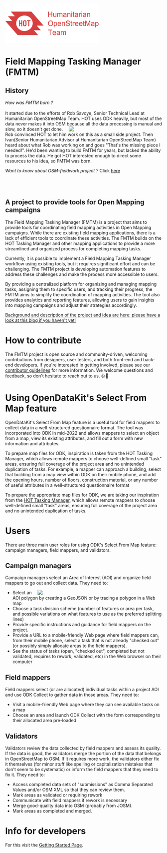 ![](images/hot_logo.png)

# Field Mapping Tasking Manager (FMTM)

## History
_How was FMTM born ?_
<br>
<br>
It started due to the efforts of Rob Savoye, Senior Technical Lead at Humanitarian OpenStreetMap Team. HOT uses ODK heavily, but most of the data never makes it into OSM because all the data processing is manual and slow, so it doesn't get done.<img align="right" width="300px" src="https://github.com/hotosm/osm-fieldwork/assets/97789856/afc791c7-6cc9-4496-aa93-ab02733f30b8"/> 
Rob convinced HOT to let him work on this as a small side project. Then Ivan(Senior Humanitarian Advisor at Humanitarian OpenStreetMap Team) heard about what Rob was working on and goes "That's the missing piece I needed!". He'd been wanting to build FMTM for years, but lacked the ability to process the data. He got HOT interested enough to direct some resources to his idea, so FMTM was born.
<!-- <img align="left" width="300px" src="https://github.com/hotosm/osm-fieldwork/assets/97789856/afc791c7-6cc9-4496-aa93-ab02733f30b8"/> -->
_Want to know about OSM-fieldwork project ?_ Click [here](https://github.com/hotosm/osm-fieldwork/wiki) 
<br>
<br>
<br>
<br>
## A project to provide tools for Open Mapping campaigns

The Field Mapping Tasking Manager (FMTM) is a project that aims to provide tools for coordinating field mapping activities in Open Mapping campaigns. While there are existing field mapping applications, there is a lack of efficient tools to coordinate these activities. The FMTM builds on the HOT Tasking Manager and other mapping applications to provide a more streamlined and organized process for completing mapping tasks.

Currently, it is possible to implement a Field Mapping Tasking Manager workflow using existing tools, but it requires significant effort and can be challenging. The FMTM project is developing automation features to address these challenges and make the process more accessible to users.

By providing a centralized platform for organizing and managing mapping tasks, assigning them to specific users, and tracking their progress, the FMTM aims to simplify the coordination of mapping activities. The tool also provides analytics and reporting features, allowing users to gain insights into mapping campaigns and adjust their strategies accordingly.

[Background and description of the project and idea are here: please have a look at this blog if you haven't yet!](https://www.hotosm.org/updates/field-mapping-is-the-future-a-tasking-manager-workflow-using-odk/)

# How to contribute

The FMTM project is open source and community-driven, welcoming contributions from designers, user testers, and both front-end and back-end developers. If you're interested in getting involved, please see our [contributor guidelines](https://github.com/hotosm/fmtm/blob/main/CONTRIBUTING.md) for more information. We welcome questions and feedback, so don't hesitate to reach out to us. 👍🎉

# Using OpenDataKit's Select From Map feature

OpenDataKit's Select From Map feature is a useful tool for field mappers to collect data in a well-structured questionnaire format. The tool was incorporated into ODK in mid-2022 and allows mappers to select an object from a map, view its existing attributes, and fill out a form with new information and attributes.

To prepare map files for ODK, inspiration is taken from the HOT Tasking Manager, which allows remote mappers to choose well-defined small "task" areas, ensuring full coverage of the project area and no unintended duplication of tasks. For example, a mapper can approach a building, select that building from a map view within ODK on their mobile phone, and add the opening hours, number of floors, construction material, or any number of useful attributes in a well-structured questionnaire format

<!-- <img src="https://github.com/hotosm/fmtm/blob/main/images/ODK_Select_one_from_file_map_screenshot.jpg?raw=true"  width=800 height= 800> -->

To prepare the appropriate map files for ODK, we are taking our inspiration from the [HOT Tasking Manager](https://tasks.hotosm.org/), which allows remote mappers to choose well-defined small "task" areas, ensuring full coverage of the project area and no unintended duplication of tasks.

<!-- <img src="https://github.com/hotosm/fmtm/blob/main/images/HOT_TM_task_selection_screenshot.jpg?raw=true"  width=800 height= 800> -->

# Users

There are three main user roles for using ODK's Select From Map feature: campaign managers, field mappers, and validators.

## Campaign managers

Campaign managers select an Area of Interest (AOI) and organize field mappers to go out and collect data. They need to:

<img align="right" width="400px" src="https://github.com/hotosm/fmtm/assets/97789856/9343a4bc-462c-44af-af93-8a67907837b3"/> 

- Select an AOI polygon by creating a GeoJSON or by tracing a polygon in a Web map
- Choose a task division scheme (number of features or area per task, and possible variations on what features to use as the preferred splitting lines)
- Provide specific instructions and guidance for field mappers on the project.
- Provide a URL to a mobile-friendly Web page where field mappers can, from their mobile phone, select a task that is not already "checked out" (or possibly simply allocate areas to the field mappers).
- See the status of tasks (open, "checked out", completed but not validated, requires to rework, validated, etc) in the Web browser on their computer



## Field mappers

Field mappers select (or are allocated) individual tasks within a project AOI and use ODK Collect to gather data in those areas. They need to:

- Visit a mobile-friendly Web page where they can see available tasks on a map
- Choose an area and launch ODK Collect with the form corresponding to their allocated area pre-loaded



## Validators

Validators review the data collected by field mappers and assess its quality. If the data is good, the validators merge the portion of the data that belongs in OpenStreetMap to OSM. If it requires more work, the validators either fix it themselves (for minor stuff like spelling or capitalization mistakes that don't seem to be systematic) or inform the field mappers that they need to fix it. They need to:

- Access completed data sets of "submissions" as Comma Separated Values and/or OSM XML so that they can review them.
- Mark areas as validated or requiring rework
- Communicate with field mappers if rework is necessary
- Merge good-quality data into OSM (probably from JOSM).
- Mark areas as completed and merged.

# Info for developers

For this visit the [Getting Started Page](https://github.com/hotosm/fmtm/wiki/DEV-1.-Getting-Started).




